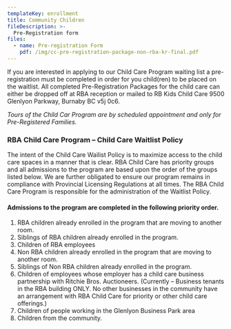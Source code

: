 ```yaml
---
templateKey: enrollment
title: Community Children
fileDescription: >-
  Pre-Registration form
files:
  - name: Pre-registration Form
    pdf: /img/cc-pre-registration-package-non-rba-kr-final.pdf
---
```

If you are interested in applying to our Child Care Program waiting list a pre-registration must be completed in order for you child(ren) to be placed on the waitlist. All completed Pre-Registration Packages for the child care can either be dropped off at RBA reception or mailed to RB Kids Child Care 9500 Glenlyon Parkway, Burnaby BC v5j 0c6.

_Tours of the Child Car Program are by scheduled appointment and only for Pre-Registered Families._

### RBA Child Care Program – Child Care Waitlist Policy

The intent of the Child Care Wailist Policy is to maximize access to the child care spaces in a manner that is clear. RBA Child Care has priority groups and all admissions to the program are based upon the order of the groups listed below. We are further obligated to ensure our program remains in compliance with Provincial Licensing Regulations at all times. The RBA Child Care Program is responsible for the administration of the Waitlist Policy.

#### Admissions to the program are completed in the following priority order.

1. RBA children already enrolled in the program that are moving to another room.
2. Siblings of RBA children already enrolled in the program.
3. Children of RBA employees
4. Non RBA children already enrolled in the program that are moving to another room.
5. Siblings of Non RBA children already enrolled in the program.
6. Children of employees whose employer has a child care business partnership with Ritchie Bros. Auctioneers. (Currently – Business tenants in the RBA building ONLY. No other businesses in the community have an arrangement with RBA Child Care for priority or other child care offerings.)
7. Children of people working in the Glenlyon Business Park area
8. Children from the community.
